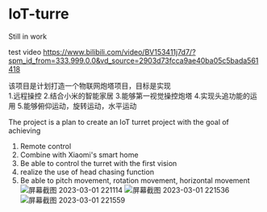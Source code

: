 # IoT-turre
Still in work

test video
https://www.bilibili.com/video/BV153411j7d7/?spm_id_from=333.999.0.0&vd_source=2903d73fcca9ae40ba05c5bada561418

该项目是计划打造一个物联网炮塔项目，目标是实现  
1.远程操控 
2.结合小米的智能家居
3.能够第一视觉操控炮塔 
4.实现头追功能的运用
5.能够俯仰运动，旋转运动，水平运动

The project is a plan to create an IoT turret project with the goal of achieving 
1. Remote control
2. Combine with Xiaomi's smart home
3. Be able to control the turret with the first vision
4. realize the use of head chasing function
5. Be able to pitch movement, rotation movement, horizontal movement
![屏幕截图 2023-03-01 221114](https://user-images.githubusercontent.com/126187580/222164786-60e10360-ec07-4bd9-af2e-12cdd48e1f8a.png)
![屏幕截图 2023-03-01 221536](https://user-images.githubusercontent.com/126187580/222166094-435b0ee8-1489-484e-861d-230825ca410b.png)
![屏幕截图 2023-03-01 221559](https://user-images.githubusercontent.com/126187580/222166190-e4bc2b70-0819-41a3-ae77-304ad707ffd6.png)
